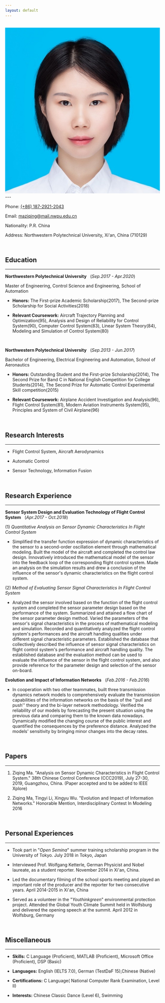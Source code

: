 ```yaml
---
layout: default
---
```

<br>

<img class="profile-picture" src="Sunday.jpg">
---

Phone: [(+86) 187-2921-2043](tel:+8618729212043)

Email: [maziqing@mail.nwpu.edu.cn](mailto:maziqing@mail.nwpu.edu.cn)

Nationality: P.R. China

Address: Northwestern Polytechnical University, Xi'an, China (710129)

<br>

## Education

----------

**Northwestern Polytechnical University** &#160;&#160;(*Sep.2017 - Apr.2020*)

Master of Engineering, Control Science and Engineering, School of Automation

- **Honors:** The First-prize Academic Scholarship(2017), The Second-prize Scholarship for Social Activities(2018)

- **Relevant Coursework:** Aircraft Trajectory Planning and Optimization(95), Analysis and Design of Reliability for Control System(90), Computer Control System(83), Linear System Theory(84), Modeling and Simulation of Control System(80)

<br>

**Northwestern Polytechnical University** &#160;&#160;(*Sep.2013 - Jun.2017*)

Bachelor of Engineering, Electrical Engineering and Automation, School of Aeronautics

- **Honors:** Outstanding Student and the First-prize Scholarship(2014), The Second Prize for Band C in National English Competition for College Students(2014), The Second Prize for Automatic Control Experimental Skill competition(2015)

- **Relevant Coursework:** Airplane Accident Investigation and Analysis(96), Flight Control System(81), Modern Aviation Instruments System(95), Principles and System of Civil Airplane(96)

<br>

## Research Interests

----------

- Flight Control System, Aircraft Aerodynamics

- Automatic Control

- Sensor Technology, Information Fusion

<br>

## Research Experience

----------

**Sensor System Design and Evaluation Technology of Flight Control System** &#160;&#160;(*Apr.2017 - Oct.2018*)

(1) *Quantitative Analysis on Sensor Dynamic Characteristics In Flight Control System*

- Simplified the transfer function expression of dynamic characteristics of the sensor to a second-order oscillation element through mathematical modeling. Built the model of the aircraft and completed the control law design. Innovatively introduced the mathematical model of the sensor into the feedback loop of the corresponding flight control system. Made an analysis on the simulation results and drew a conclusion of the influence of the sensor's dynamic characteristics on the flight control system.<br>

(2) *Method of Evaluating Sensor Signal Characteristics In Flight Control System*

- Analyzed the sensor involved based on the function of the flight control system and completed the sensor parameter design based on the performance of the system. Summarized and attained a flow chart of the sensor parameter design method. Varied the parameters of the sensor's signal characteristics in the process of mathematical modeling and simulation. Recorded and quantitatively analyzed the flight control system's performances and the aircraft handling qualities under different signal characteristic parameters. Established the database that collectively described the influence of sensor signal characteristics on flight control system's performance and aircraft handling quality. The established database and the evaluation method can be used to evaluate the influence of the sensor in the flight control system, and also provide reference for the parameter design and selection of the sensor on-board.<br>

**Evolution and Impact of Information Networks** &#160;&#160;(*Feb.2016 - Feb.2016*)

-  In cooperation with two other teammates, built three transmission dynamics network models to comprehensively evaluate the transmission capabilities of the information networks on the basis of the ''pull and push'' theory and the bi-layer network methodology. Verified the reliability of our models by forecasting the present situation using the previous data and comparing them to the known data nowadays. Dynamically modified the changing course of the public interest and quantified the consequences by the preference distance. Analyzed the models' sensitivity by bringing minor changes into the decay rates.

<br>

## Papers

----------

1. Ziqing Ma. "Analysis on Sensor Dynamic Characteristics in Flight Control System." 38th Chinese Control Conference (CCC2019), July 27-30, 2019, Guangzhou, China. (Paper accepted and to be added to IEEE Xplore)

2. Ziqing Ma, Tingyi Li, Xingyu Wu. "Evolution and Impact of Information Networks." Honorable Mention, Interdisciplinary Contest In Modeling 2016

<br>

## Personal Experiences

----------

- Took part in "*Open Semina*" summer training scholarship program in the University of Tokyo. July 2018 in Tokyo, Japan

- Interviewed Prof. Wolfgang Ketterle, German Physicist and Nobel laureate, as a student reporter. November 2014 in Xi'an, China.

- Led the documentary filming of the school sports meeting and played an important role of the producer and the reporter for two consecutive years. April 2014-2015 in Xi'an, China

- Served as a volunteer in the "*Youthinkgreen*" environmental protection project. Attended the Global Youth Climate Summit held in Wolfsburg and delivered the opening speech at the summit. April 2012 in Wolfsburg, Germany

<br>

## Miscellaneous

----------

- **Skills:** C Language (Proficient), MATLAB (Proficient), Microsoft Office (Proficient), DSP (Basic)

- **Languages:** English (IELTS 7.0), German (TestDaF 15),Chinese (Native)

- **Certifications:** C Language( National Computer Rank Examination, Level II)

- **Interests:** Chinese Classic Dance (Level 6), Swimming
